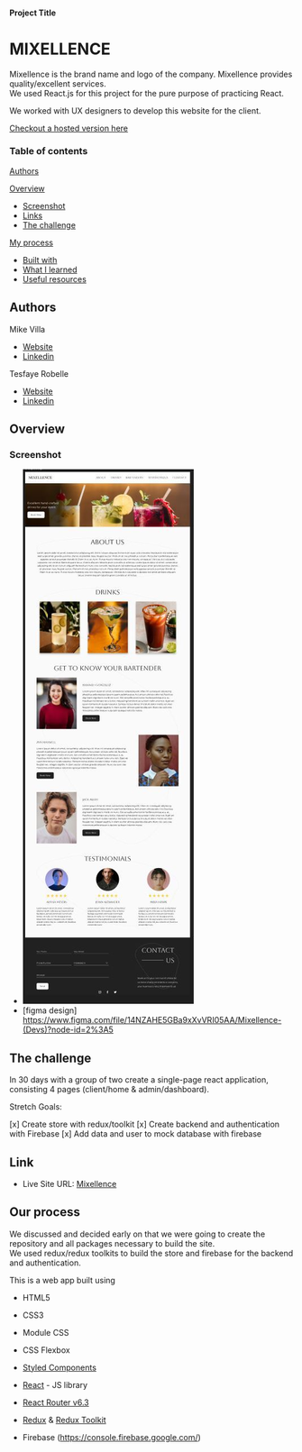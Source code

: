 #### Project Title

# MIXELLENCE

Mixellence is the brand name and logo of the company. Mixellence provides quality/excellent services. <br/>
We used React.js for this project for the pure purpose of practicing React. <br />

We worked with UX designers to develop this website for the client.

[Checkout a hosted version here](https://github.io/mixellence/)

### Table of contents

 [Authors](#authors)

 [Overview](#overview)

  - [Screenshot](#screenshot)
  - [Links](#links)
  - [The challenge](#the-challenge)
  
 [My process](#my-process)

  - [Built with](#built-with)
  - [What I learned](#what-we-learned)
  - [Useful resources](#useful-resources)

## Authors

Mike Villa

- [Website](https://)
- [Linkedin](https://www.linkedin.com/in/)

Tesfaye Robelle

- [Website](https://github.com/tdebella)
- [Linkedin](https://www.linkedin.com/in/tesfaye-robelle-4a2b7921a/)

## Overview

### Screenshot

- ![screenshot](./figmaDesign/design.JPG)
- [figma design] https://www.figma.com/file/14NZAHE5GBa9xXvVRI05AA/Mixellence-(Devs)?node-id=2%3A5

## The challenge

In 30 days with a group of two create a single-page react application, consisting 4 pages (client/home & admin/dashboard).

Stretch Goals:

[x] Create store with redux/toolkit
[x] Create backend and authentication with Firebase
[x] Add data and user to mock database with firebase

## Link

- Live Site URL: [Mixellence](https://mixellence-67ae5.web.app/)

## Our process

We discussed and decided early on that we were going to create the repository and all packages necessary to build the site. <br/>
We used redux/redux toolkits to build the store and firebase for the backend and authentication.

This is a web app built using

- HTML5
- CSS3
- Module CSS
- CSS Flexbox
- [Styled Components](https://styled-components.com/)
- [React](https://reactjs.org/) - JS library
- [React Router v6.3](https://reactrouter.com/)
- [Redux](https://redux.js.org/) & [Redux Toolkit](https://redux-toolkit.js.org/)

- Firebase (https://console.firebase.google.com/)

